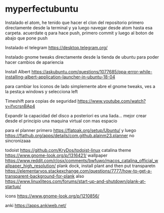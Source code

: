 # myperfectubuntu



Instalado el atom, he tenido que hacer el clon del repositorio primero directamente desde la terminal y ya luego navegar desde atom hasta esa carpeta. acuerdate q para hace push, primero commit y luego al boton de abajo que pone push

Instalado el telegram https://desktop.telegram.org/

Instalado gnome tweaks directamente desde la tienda de ubuntu para poder hacer cambios de apariencia


Install Albert https://askubuntu.com/questions/1077685/ppa-error-while-installing-albert-application-launcher-in-ubuntu-18-04

para cambiar los iconos de lado simplemente abre el gnome tweaks, ves a la pesta;a windows y selecciona left

Timeshift para copias de seguridad https://www.youtube.com/watch?v=ifvcrsnBAp4

Expandir la capacidad del disco a posteriori es una liada... mejor crear desde el principio una maquina virtual con mas espacio

para el planner primero https://flatpak.org/setup/Ubuntu/
y luego https://flathub.org/apps/details/com.github.alainm23.planner no sincronizaaa

todoist https://github.com/KryDos/todoist-linux
catalina theme https://www.gnome-look.org/p/1316421/
wallpaper https://www.reddit.com/r/osx/comments/bwfuwo/macos_catalina_official_wallpaper_high_resolution/
plank dock, install plant and then put transparetn https://elementaryos.stackexchange.com/questions/7777/how-to-get-a-transparent-background-for-plank
also https://www.linuxliteos.com/forums/start-up-and-shutdown/plank-at-startup/

icons https://www.gnome-look.org/p/1210856/

anki https://apps.ankiweb.net/
